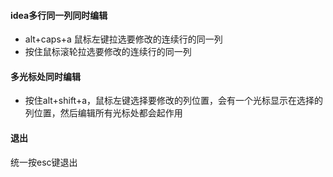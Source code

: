 #### idea多行同一列同时编辑
+ alt+caps+a 鼠标左键拉选要修改的连续行的同一列
+ 按住鼠标滚轮拉选要修改的连续行的同一列
#### 多光标处同时编辑
+ 按住alt+shift+a，鼠标左键选择要修改的列位置，会有一个光标显示在选择的列位置，然后编辑所有光标处都会起作用
#### 退出
统一按esc键退出